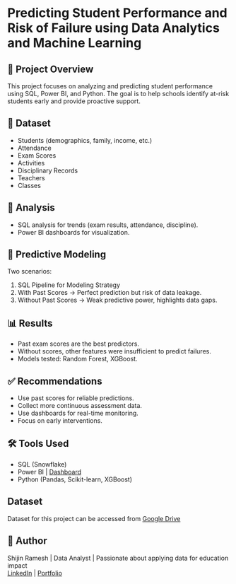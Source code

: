 # Predicting Student Performance and Risk of Failure using Data Analytics and Machine Learning

## 📌 Project Overview
This project focuses on analyzing and predicting student performance using SQL, Power BI, and Python. The goal is to help schools identify at-risk students early and provide proactive support.

## 📂 Dataset
- Students (demographics, family, income, etc.)
- Attendance
- Exam Scores
- Activities
- Disciplinary Records
- Teachers
- Classes

## 🔎 Analysis
- SQL analysis for trends (exam results, attendance, discipline).
- Power BI dashboards for visualization.

## 🤖 Predictive Modeling
Two scenarios:
1. SQL Pipeline for Modeling Strategy
2. With Past Scores → Perfect prediction but risk of data leakage.
3. Without Past Scores → Weak predictive power, highlights data gaps.

## 📊 Results
- Past exam scores are the best predictors.
- Without scores, other features were insufficient to predict failures.
- Models tested: Random Forest, XGBoost.

## ✅ Recommendations
- Use past scores for reliable predictions.
- Collect more continuous assessment data.
- Use dashboards for real-time monitoring.
- Focus on early interventions.

## 🛠 Tools Used
- SQL (Snowflake)
- Power BI | [Dashboard](https://app.powerbi.com/view?r=eyJrIjoiNWUzMWQxMTctZTZhMy00MTEyLTg3NzMtZjBjMGU0YjUzNGFmIiwidCI6IjY5NTYyNmRmLWQxMTctNDI3OC1iMzdkLTEyNTJlNGZkOGIwNyJ9)
- Python (Pandas, Scikit-learn, XGBoost)

## Dataset
Dataset for this project can be accessed from [Google Drive](https://drive.google.com/file/d/1Z4QdQi266VyPYOycCXBk--yQle1R4W78/view?usp=drive_link)

## 👤 Author
Shijin Ramesh | Data Analyst | Passionate about applying data for education impact  
[LinkedIn](https://www.linkedin.com/in/shijinramesh/) | [Portfolio](https://www.shijinramesh.co.in/)
